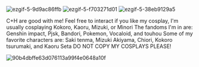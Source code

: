 ![ezgif-5-9d9ac86ffb](https://github.com/Airisakilover/Airisakilover/assets/170207912/9a739b07-6573-4a1f-b08e-3e595a517628)     ![ezgif-5-f703271d01](https://github.com/Airisakilover/Airisakilover/assets/170207912/f7655acd-0aec-41d0-a7b9-d3b0ccb9efa8)     ![ezgif-5-38eb9129a5](https://github.com/Airisakilover/Airisakilover/assets/170207912/e65ae671-0853-4cbb-8539-773bb7004fa2)

C+H are good with me! Feel free to interact if you like my cosplay, I'm usually cosplaying Kokoro, Kaoru, Mizuki, or Minori
The fandoms I'm in are: Genshin impact, Pjsk, Bandori, Pokemon, Vocaloid, and touhou
Some of my favorite characters are: Saki tenma, Mizuki Akiyama, Chiori, Kokoro tsurumaki, and Kaoru Seta
DO NOT COPY MY COSPLAYS PLEASE!

![90b4dbffe63d076113a99f4e0648a10f](https://github.com/Airisakilover/Airisakilover/assets/170207912/43edb6f2-df9f-4c3e-9e69-aa7eb2f24f8b)

